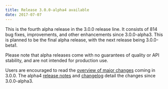 ```yaml
---
title: Release 3.0.0-alpha4 available
date: 2017-07-07
---
```

<!---
  Licensed under the Apache License, Version 2.0 (the "License");
  you may not use this file except in compliance with the License.
  You may obtain a copy of the License at

   http://www.apache.org/licenses/LICENSE-2.0

  Unless required by applicable law or agreed to in writing, software
  distributed under the License is distributed on an "AS IS" BASIS,
  WITHOUT WARRANTIES OR CONDITIONS OF ANY KIND, either express or implied.
  See the License for the specific language governing permissions and
  limitations under the License. See accompanying LICENSE file.
-->

This is the fourth alpha release in the 3.0.0 release line. It consists
of 814 bug fixes, improvements, and other enhancements since
3.0.0-alpha3. This is planned to be the final alpha release, with the
next release being 3.0.0-beta1.

Please note that alpha releases come with no guarantees of quality or
API stability, and are not intended for production use.

Users are encouraged to read the [overview of major
changes](https://hadoop.apache.org/docs/r3.0.0-alpha4/index.html) coming
in 3.0.0. The alpha4 [release
notes](https://hadoop.apache.org/docs/r3.0.0-alpha4/hadoop-project-dist/hadoop-common/release/3.0.0-alpha4/RELEASENOTES.3.0.0-alpha4.htm)
 and [changelog](https://hadoop.apache.org/docs/r3.0.0-alpha4/hadoop-project-dist/hadoop-common/release/3.0.0-alpha4/CHANGES.3.0.0-alpha4.html) detail the changes since 3.0.0-alpha3.
